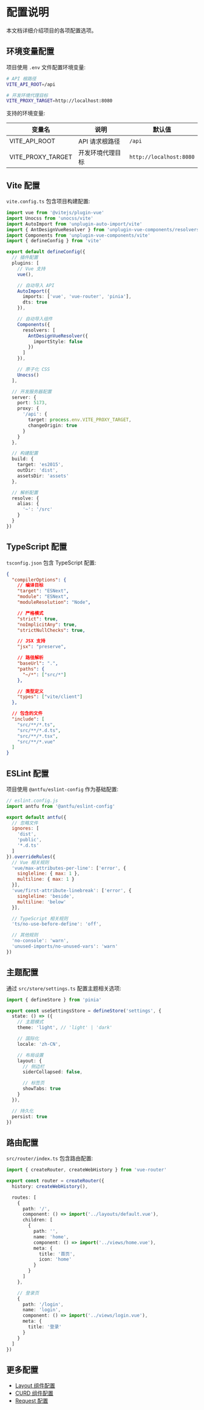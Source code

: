 # 配置说明

本文档详细介绍项目的各项配置选项。

## 环境变量配置

项目使用 `.env` 文件配置环境变量:

```bash
# API 根路径
VITE_API_ROOT=/api

# 开发环境代理目标
VITE_PROXY_TARGET=http://localhost:8080
```

支持的环境变量:

| 变量名 | 说明 | 默认值 |
|--------|------|--------|
| VITE_API_ROOT | API 请求根路径 | `/api` |
| VITE_PROXY_TARGET | 开发环境代理目标 | `http://localhost:8080` |

## Vite 配置

`vite.config.ts` 包含项目构建配置:

```ts
import vue from '@vitejs/plugin-vue'
import Unocss from 'unocss/vite'
import AutoImport from 'unplugin-auto-import/vite'
import { AntDesignVueResolver } from 'unplugin-vue-components/resolvers'
import Components from 'unplugin-vue-components/vite'
import { defineConfig } from 'vite'

export default defineConfig({
  // 插件配置
  plugins: [
    // Vue 支持
    vue(),

    // 自动导入 API
    AutoImport({
      imports: ['vue', 'vue-router', 'pinia'],
      dts: true
    }),

    // 自动导入组件
    Components({
      resolvers: [
        AntDesignVueResolver({
          importStyle: false
        })
      ]
    }),

    // 原子化 CSS
    Unocss()
  ],

  // 开发服务器配置
  server: {
    port: 5173,
    proxy: {
      '/api': {
        target: process.env.VITE_PROXY_TARGET,
        changeOrigin: true
      }
    }
  },

  // 构建配置
  build: {
    target: 'es2015',
    outDir: 'dist',
    assetsDir: 'assets'
  },

  // 解析配置
  resolve: {
    alias: {
      '~': '/src'
    }
  }
})
```

## TypeScript 配置

`tsconfig.json` 包含 TypeScript 配置:

```json
{
  "compilerOptions": {
    // 编译目标
    "target": "ESNext",
    "module": "ESNext",
    "moduleResolution": "Node",

    // 严格模式
    "strict": true,
    "noImplicitAny": true,
    "strictNullChecks": true,

    // JSX 支持
    "jsx": "preserve",

    // 路径解析
    "baseUrl": ".",
    "paths": {
      "~/*": ["src/*"]
    },

    // 类型定义
    "types": ["vite/client"]
  },

  // 包含的文件
  "include": [
    "src/**/*.ts",
    "src/**/*.d.ts",
    "src/**/*.tsx",
    "src/**/*.vue"
  ]
}
```

## ESLint 配置

项目使用 `@antfu/eslint-config` 作为基础配置:

```js
// eslint.config.js
import antfu from '@antfu/eslint-config'

export default antfu({
  // 忽略文件
  ignores: [
    'dist',
    'public',
    '*.d.ts'
  ]
}).overrideRules({
  // Vue 相关规则
  'vue/max-attributes-per-line': ['error', {
    singleline: { max: 1 },
    multiline: { max: 1 }
  }],
  'vue/first-attribute-linebreak': ['error', {
    singleline: 'beside',
    multiline: 'below'
  }],

  // TypeScript 相关规则
  'ts/no-use-before-define': 'off',

  // 其他规则
  'no-console': 'warn',
  'unused-imports/no-unused-vars': 'warn'
})
```

## 主题配置

通过 `src/store/settings.ts` 配置主题相关选项:

```ts
import { defineStore } from 'pinia'

export const useSettingsStore = defineStore('settings', {
  state: () => ({
    // 主题模式
    theme: 'light', // 'light' | 'dark'

    // 国际化
    locale: 'zh-CN',

    // 布局设置
    layout: {
      // 侧边栏
      siderCollapsed: false,

      // 标签页
      showTabs: true
    }
  }),

  // 持久化
  persist: true
})
```

## 路由配置

`src/router/index.ts` 包含路由配置:

```ts
import { createRouter, createWebHistory } from 'vue-router'

export const router = createRouter({
  history: createWebHistory(),

  routes: [
    {
      path: '/',
      component: () => import('../layouts/default.vue'),
      children: [
        {
          path: '',
          name: 'home',
          component: () => import('../views/home.vue'),
          meta: {
            title: '首页',
            icon: 'home'
          }
        }
      ]
    },

    // 登录页
    {
      path: '/login',
      name: 'login',
      component: () => import('../views/login.vue'),
      meta: {
        title: '登录'
      }
    }
  ]
})
```

## 更多配置

- [Layout 组件配置](/zh/layout/quick-start)
- [CURD 组件配置](/zh/curd/quick-start)
- [Request 配置](/zh/request/quick-start)
